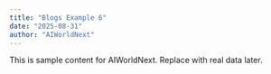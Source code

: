 ```yaml
---
title: "Blogs Example 6"
date: "2025-08-31"
author: "AIWorldNext"
---
```

This is sample content for AIWorldNext. Replace with real data later.
